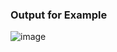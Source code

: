 ### Output for Example

![image](https://user-images.githubusercontent.com/74897008/210037312-701590ac-0fee-4dbd-806c-fec0c7894471.png)